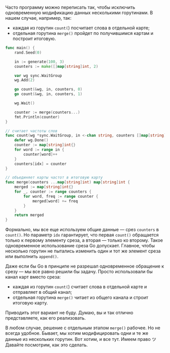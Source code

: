 Часто программу можно переписать так, чтобы исключить одновременную модификацию данных несколькими горутинами. В нашем случае, например, так:

-   каждая из горутин `count(`) посчитает слова в отдельной карте;
-   отдельная горутина `merge()` пройдет по получившимся картам и построит итоговую.

```go
func main() {
    rand.Seed(0)

    in := generate(100, 3)
    counters := make([]map[string]int, 2)

    var wg sync.WaitGroup
    wg.Add(2)

    go count(&wg, in, counters, 0)
    go count(&wg, in, counters, 1)

    wg.Wait()

    counter := merge(counters...)
    fmt.Println(counter)
}

// считает частоты слов
func count(wg *sync.WaitGroup, in <-chan string, counters []map[string]int, idx int) {
    defer wg.Done()
    counter := map[string]int{}
    for word := range in {
        counter[word]++
    }
    counters[idx] = counter
}

// объединяет карты частот в итоговую карту
func merge(counters ...map[string]int) map[string]int {
    merged := map[string]int{}
    for _, counter := range counters {
        for word, freq := range counter {
            merged[word] += freq
        }
    }
    return merged
}
```

Формально, мы все еще используем общие данные — срез `counters` в `count()`. Но параметр `idx` гарантирует, что первая `count()` обращается только к первому элементу среза, а вторая — только ко второму. Такое одновременное использование среза Go допускает. Главное, чтобы несколько горутин не пытались изменить один и тот же элемент среза или выполнить `append()`.

Даже если бы Go в принципе не разрешал одновременное обращение к срезу — мы все равно решили бы задачу. Просто использовали бы канал карт вместо среза:

-   каждая из горутин `count(`) считает слова в отдельной карте и отправляет в общий канал;
-   отдельная горутина `merge()` читает из общего канала и строит итоговую карту.

Приводить этот вариант не буду. Думаю, вы и так отлично представляете, как его реализовать.

В любом случае, решение с отдельным этапом `merge()` рабочее. Но не всегда удобное. Бывает, мы хотим модифицировать одни и те же данные из нескольких горутин. Вот хотим, и все тут. Имеем право ツ Давайте посмотрим, как это сделать.